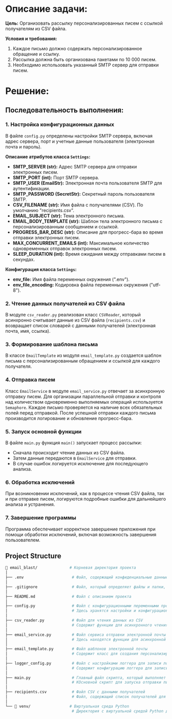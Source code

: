 # Описание задачи:
**Цель:** Организовать рассылку персонализированных писем с ссылкой получателям из CSV файла.

**Условия и требования:**
1. Каждое письмо должно содержать персонализированное обращение и ссылку.
2. Рассылка должна быть организована пакетами по 10 000 писем.
3. Необходимо использовать указанный SMTP сервер для отправки писем.

# Решение:

## Последовательность выполнения:

### 1. Настройка конфигурационных данных

В файле `config.py` определены настройки SMTP сервера, включая адрес сервера, порт и учетные данные пользователя 
(электронная почта и пароль).

**Описание атрибутов класса `Settings`:**

- **SMTP_SERVER (str):** Адрес SMTP сервера для отправки электронных писем.
- **SMTP_PORT (int):** Порт SMTP сервера.
- **SMTP_USER (EmailStr):** Электронная почта пользователя SMTP для аутентификации.
- **SMTP_PASSWORD (SecretStr):** Секретный пароль пользователя SMTP.
- **CSV_FILENAME (str):** Имя файла с получателями (CSV). По умолчанию "recipients.csv".
- **EMAIL_SUBJECT (str):** Тема электронного письма.
- **EMAIL_BODY_TEMPLATE (str):** Шаблон тела электронного письма с персонализированным сообщением и ссылкой.
- **PROGRESS_BAR_DESC (str):** Описание для прогресс-бара во время отправки электронных писем.
- **MAX_CONCURRENT_EMAILS (int):** Максимальное количество одновременных отправок электронных писем.
- **SLEEP_DURATION (int):** Время ожидания между отправками писем в секундах.

**Конфигурация класса `Settings`:**

- **env_file:** Имя файла переменных окружения (".env").
- **env_file_encoding:** Кодировка файла переменных окружения ("utf-8").

### 2. Чтение данных получателей из CSV файла

В модуле `csv_reader.py` реализован класс `CSVReader`, который асинхронно считывает данные из CSV файла 
(`recipients.csv`) и возвращает список словарей с данными получателей (электронная почта, имя, ссылка).

### 3. Формирование шаблона письма

В классе `EmailTemplate` из модуля `email_template.py` создается шаблон письма с персонализированным обращением и 
ссылкой для каждого получателя.

### 4. Отправка писем

Класс `EmailService` в модуле `email_service.py` отвечает за асинхронную отправку писем. Для организации параллельной 
отправки и контроля над количеством одновременно выполняемых операций используется `Semaphore`. Каждое письмо 
проверяется на наличие всех обязательных полей перед отправкой. После успешной отправки каждого письма производится 
логирование и обновление прогресс-бара.

### 5. Запуск основной функции

В файле `main.py` функция `main()` запускает процесс рассылки:
- Сначала происходит чтение данных из CSV файла.
- Затем данные передаются в `EmailService` для отправки.
- В случае ошибок логируется исключение для последующего анализа.

### 6. Обработка исключений

При возникновении исключений, как в процессе чтения CSV файла, так и при отправке писем, логируются подробные ошибки для
дальнейшего анализа и устранения.

### 7. Завершение программы

Программа обеспечивает корректное завершение приложения при помощи обработки исключений, включая возможность завершения 
пользователем.

## Project Structure

```bash
📁 email_blast/              # Корневая директория проекта
│
├── .env                     # Файл, содержащий конфиденциальные данные, такие как API ключи
│
├── .gitignore               # Файл, который определяет файлы и папки, которые не будут отслеживаться в git
│
├── README.md                # Файл с описанием проекта
│
├── config.py                # Файл с конфигурационными переменными проекта
│                            # Здесь хранятся настройки и конфигурационные данные для проекта.
│
├── csv_reader.py            # Файл для чтения данных из CSV
│                            # Содержит функции для асинхронного чтения данных получателей из файлов CSV.
│
├── email_service.py         # Файл сервиса отправки электронной почты
│                            # Здесь находятся функции для асинхронной отправки писем через SMTP сервер.
│
├── email_template.py        # Файл шаблонов электронной почты
│                            # Содержит класс для создания персонализированных шаблонов электронных писем.
│
├── logger_config.py         # Файл с настройками логгера для записи логов
│                            # Содержит конфигурацию логгера для записи событий и отладочной информации.
│
├── main.py                  # Главный файл скрипта, который выполняет все основные функции
│                            # КОсновной скрипт для запуска отправки писем и управления процессом.
│
├── recipients.csv           # Файл CSV с данными получателей
│                            # Файл, содержащий список получателей для отправки персонализированных писем.
│
└── 📁 venv/                 # Виртуальная среда Python
                             # Директория с виртуальной средой Python для управления зависимостями проекта.
```